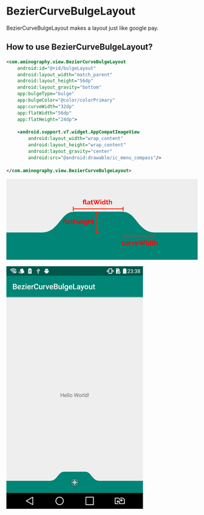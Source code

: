 # BezierCurveBulgeLayout
BezierCurveBulgeLayout makes a layout just like google pay.

How to use BezierCurveBulgeLayout?
--------

```xml
<com.aminography.view.BezierCurveBulgeLayout
    android:id="@+id/bulgeLayout"
    android:layout_width="match_parent"
    android:layout_height="56dp"
    android:layout_gravity="bottom"
    app:bulgeType="bulge"
    app:bulgeColor="@color/colorPrimary"
    app:curveWidth="32dp"
    app:flatWidth="56dp"
    app:flatHeight="24dp">

    <android.support.v7.widget.AppCompatImageView
        android:layout_width="wrap_content"
        android:layout_height="wrap_content"
        android:layout_gravity="center"
        android:src="@android:drawable/ic_menu_compass"/>

</com.aminography.view.BezierCurveBulgeLayout>
```

![Example](images/attributes.png)

![Example](images/screenshot.png)
